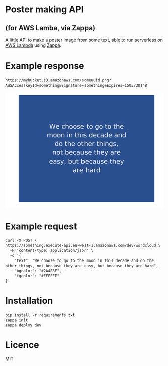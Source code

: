 # Poster making API
## (for AWS Lamba, via Zappa)
A little API to make a poster image from some text, able to run serverless on [AWS Lambda](http://docs.aws.amazon.com/lambda/latest/dg/welcome.html) using [Zappa](https://github.com/Miserlou/Zappa).

# Example response
`https://mybucket.s3.amazonaws.com/someuuid.png?AWSAccessKeyId=something&Signature=something&Expires=1505730148`

![Example of a poster](./jfk.png)

# Example request
```
curl -X POST \
https://something.execute-api.eu-west-1.amazonaws.com/dev/wordcloud \
  -H 'content-type: application/json' \
  -d '{
	"text": "We choose to go to the moon in this decade and do the other things, not because they are easy, but because they are hard",
	"bgcolor": "#2A4F8F",
	"fgcolor": "#FFFFFF"
}'
```

# Installation
```
pip install -r requirements.txt
zappa init
zappa deploy dev
```

# Licence
MIT